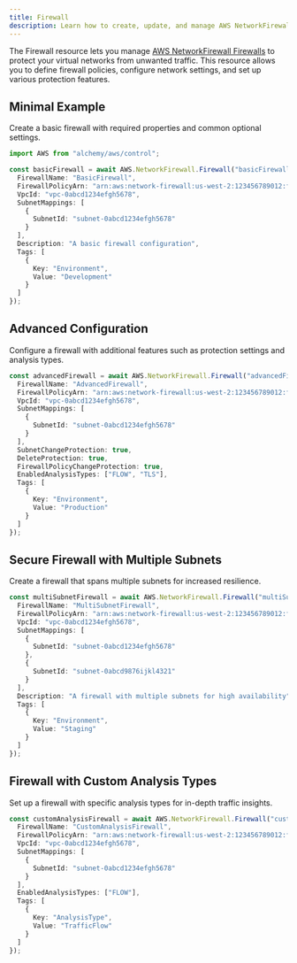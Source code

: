 ```yaml
---
title: Firewall
description: Learn how to create, update, and manage AWS NetworkFirewall Firewalls using Alchemy Cloud Control.
---
```


The Firewall resource lets you manage [AWS NetworkFirewall Firewalls](https://docs.aws.amazon.com/networkfirewall/latest/userguide/) to protect your virtual networks from unwanted traffic. This resource allows you to define firewall policies, configure network settings, and set up various protection features.

## Minimal Example

Create a basic firewall with required properties and common optional settings.

```ts
import AWS from "alchemy/aws/control";

const basicFirewall = await AWS.NetworkFirewall.Firewall("basicFirewall", {
  FirewallName: "BasicFirewall",
  FirewallPolicyArn: "arn:aws:network-firewall:us-west-2:123456789012:firewall-policy/MyFirewallPolicy",
  VpcId: "vpc-0abcd1234efgh5678",
  SubnetMappings: [
    {
      SubnetId: "subnet-0abcd1234efgh5678"
    }
  ],
  Description: "A basic firewall configuration",
  Tags: [
    {
      Key: "Environment",
      Value: "Development"
    }
  ]
});
```

## Advanced Configuration

Configure a firewall with additional features such as protection settings and analysis types.

```ts
const advancedFirewall = await AWS.NetworkFirewall.Firewall("advancedFirewall", {
  FirewallName: "AdvancedFirewall",
  FirewallPolicyArn: "arn:aws:network-firewall:us-west-2:123456789012:firewall-policy/MyAdvancedFirewallPolicy",
  VpcId: "vpc-0abcd1234efgh5678",
  SubnetMappings: [
    {
      SubnetId: "subnet-0abcd1234efgh5678"
    }
  ],
  SubnetChangeProtection: true,
  DeleteProtection: true,
  FirewallPolicyChangeProtection: true,
  EnabledAnalysisTypes: ["FLOW", "TLS"],
  Tags: [
    {
      Key: "Environment",
      Value: "Production"
    }
  ]
});
```

## Secure Firewall with Multiple Subnets

Create a firewall that spans multiple subnets for increased resilience.

```ts
const multiSubnetFirewall = await AWS.NetworkFirewall.Firewall("multiSubnetFirewall", {
  FirewallName: "MultiSubnetFirewall",
  FirewallPolicyArn: "arn:aws:network-firewall:us-west-2:123456789012:firewall-policy/MyMultiSubnetFirewallPolicy",
  VpcId: "vpc-0abcd1234efgh5678",
  SubnetMappings: [
    {
      SubnetId: "subnet-0abcd1234efgh5678"
    },
    {
      SubnetId: "subnet-0abcd9876ijkl4321"
    }
  ],
  Description: "A firewall with multiple subnets for high availability",
  Tags: [
    {
      Key: "Environment",
      Value: "Staging"
    }
  ]
});
```

## Firewall with Custom Analysis Types

Set up a firewall with specific analysis types for in-depth traffic insights.

```ts
const customAnalysisFirewall = await AWS.NetworkFirewall.Firewall("customAnalysisFirewall", {
  FirewallName: "CustomAnalysisFirewall",
  FirewallPolicyArn: "arn:aws:network-firewall:us-west-2:123456789012:firewall-policy/MyCustomPolicy",
  VpcId: "vpc-0abcd1234efgh5678",
  SubnetMappings: [
    {
      SubnetId: "subnet-0abcd1234efgh5678"
    }
  ],
  EnabledAnalysisTypes: ["FLOW"],
  Tags: [
    {
      Key: "AnalysisType",
      Value: "TrafficFlow"
    }
  ]
});
```